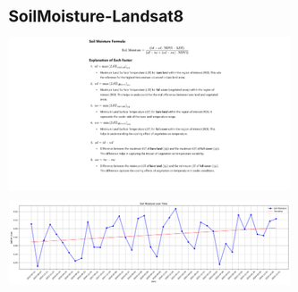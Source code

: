 # SoilMoisture-Landsat8

![image alt](https://github.com/SaeidDaliriSusefi/SoilMoisture-Landsat8/blob/8e9754d0a9f97dfbd29e66ca0b62eea5e0fd4292/Images/Formula.png)







![image alt](https://github.com/SaeidDaliriSusefi/SoilMoisture-Landsat8/blob/efa2e527783117ecd2cdb03fce507486834f4677/Images/soil_moisture_trend.png)
